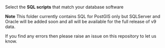 Select the **SQL scripts** that match your database software

**Note**
This folder currently contains SQL for PostGIS only but SQLServer and Oracle will be added soon and all will be available for the full release of v9 data.

If you find any errors then please raise an issue on this repository to let us know.